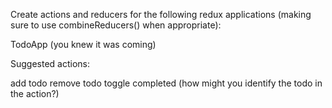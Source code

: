 Create actions and reducers for the following redux applications (making sure to use combineReducers() when appropriate):

TodoApp
(you knew it was coming)

Suggested actions:

add todo
remove todo
toggle completed (how might you identify the todo in the action?)